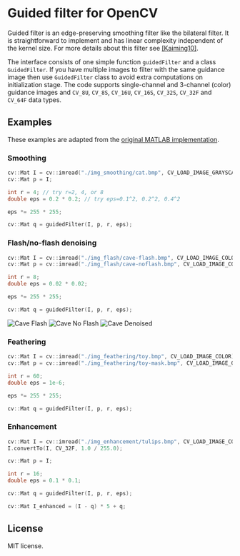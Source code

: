 # Guided filter for OpenCV

Guided filter is an edge-preserving smoothing filter like the bilateral filter. It is straightforward to implement and has linear complexity independent of the kernel size. For more details about this filter see [[Kaiming10]](http://research.microsoft.com/en-us/um/people/kahe/eccv10/).

The interface consists of one simple function `guidedFilter` and a class `GuidedFilter`. If you have multiple images to filter with the same guidance image then use `GuidedFilter` class to avoid extra computations on initialization stage. The code supports single-channel and 3-channel (color) guidance images and `CV_8U`, `CV_8S`, `CV_16U`, `CV_16S`, `CV_32S`, `CV_32F` and `CV_64F` data types.


## Examples

These examples are adapted from the [original MATLAB implementation](http://research.microsoft.com/en-us/um/people/kahe/eccv10/guided-filter-code-v1.rar).

### Smoothing

```c++
cv::Mat I = cv::imread("./img_smoothing/cat.bmp", CV_LOAD_IMAGE_GRAYSCALE);
cv::Mat p = I;

int r = 4; // try r=2, 4, or 8
double eps = 0.2 * 0.2; // try eps=0.1^2, 0.2^2, 0.4^2

eps *= 255 * 255;

cv::Mat q = guidedFilter(I, p, r, eps);
```

### Flash/no-flash denoising

```c++
cv::Mat I = cv::imread("./img_flash/cave-flash.bmp", CV_LOAD_IMAGE_COLOR);
cv::Mat p = cv::imread("./img_flash/cave-noflash.bmp", CV_LOAD_IMAGE_COLOR);

int r = 8;
double eps = 0.02 * 0.02;

eps *= 255 * 255;

cv::Mat q = guidedFilter(I, p, r, eps);
```

![Cave Flash](http://atilimcetin.com/guided-filter/img_flash/cave-flash.png)
![Cave No Flash](http://atilimcetin.com/guided-filter/img_flash/cave-noflash.png)
![Cave Denoised](http://atilimcetin.com/guided-filter/img_flash/cave-denoised.png)


### Feathering

```c++
cv::Mat I = cv::imread("./img_feathering/toy.bmp", CV_LOAD_IMAGE_COLOR);
cv::Mat p = cv::imread("./img_feathering/toy-mask.bmp", CV_LOAD_IMAGE_GRAYSCALE);

int r = 60;
double eps = 1e-6;

eps *= 255 * 255;

cv::Mat q = guidedFilter(I, p, r, eps);
```

### Enhancement

```c++
cv::Mat I = cv::imread("./img_enhancement/tulips.bmp", CV_LOAD_IMAGE_COLOR);
I.convertTo(I, CV_32F, 1.0 / 255.0);

cv::Mat p = I;

int r = 16;
double eps = 0.1 * 0.1;

cv::Mat q = guidedFilter(I, p, r, eps);

cv::Mat I_enhanced = (I - q) * 5 + q;
```



## License

MIT license.

